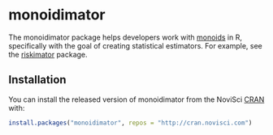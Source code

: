 # monoidimator

<!-- badges: start -->
<!-- badges: end -->

The monoidimator package helps developers work with [monoids](https://en.wikipedia.org/wiki/Monoid) in R, specifically with the goal of creating statistical estimators. For example, see the [riskimator](https://docs.novisci.com/riskimator/) package.

## Installation

You can install the released version of monoidimator from the NoviSci [CRAN](http://cran.novisci.com) with:

``` r
install.packages("monoidimator", repos = "http://cran.novisci.com")
```
